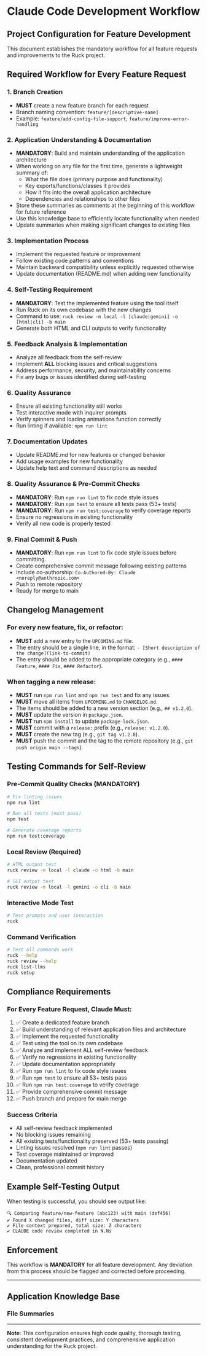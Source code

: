 # Claude Code Development Workflow

## Project Configuration for Feature Development

This document establishes the mandatory workflow for all feature requests and improvements to the Ruck project.

## Required Workflow for Every Feature Request

### 1. Branch Creation
- **MUST** create a new feature branch for each request
- Branch naming convention: `feature/[descriptive-name]`
- Example: `feature/add-config-file-support`, `feature/improve-error-handling`

### 2. Application Understanding & Documentation
- **MANDATORY**: Build and maintain understanding of the application architecture
- When working on any file for the first time, generate a lightweight summary of:
  - What the file does (primary purpose and functionality)
  - Key exports/functions/classes it provides
  - How it fits into the overall application architecture
  - Dependencies and relationships to other files
- Store these summaries as comments at the beginning of this workflow for future reference
- Use this knowledge base to efficiently locate functionality when needed
- Update summaries when making significant changes to existing files

### 3. Implementation Process
- Implement the requested feature or improvement
- Follow existing code patterns and conventions
- Maintain backward compatibility unless explicitly requested otherwise
- Update documentation (README.md) when adding new functionality

### 4. Self-Testing Requirement
- **MANDATORY**: Test the implemented feature using the tool itself
- Run Ruck on its own codebase with the new changes
- Command to use: `ruck review -m local -l [claude|gemini] -o [html|cli] -b main`
- Generate both HTML and CLI outputs to verify functionality

### 5. Feedback Analysis & Implementation
- Analyze all feedback from the self-review
- Implement **ALL** blocking issues and critical suggestions
- Address performance, security, and maintainability concerns
- Fix any bugs or issues identified during self-testing

### 6. Quality Assurance
- Ensure all existing functionality still works
- Test interactive mode with inquirer prompts
- Verify spinners and loading animations function correctly
- Run linting if available: `npm run lint`

### 7. Documentation Updates
- Update README.md for new features or changed behavior
- Add usage examples for new functionality
- Update help text and command descriptions as needed

### 8. Quality Assurance & Pre-Commit Checks
- **MANDATORY**: Run `npm run lint` to fix code style issues
- **MANDATORY**: Run `npm test` to ensure all tests pass (53+ tests)
- **MANDATORY**: Run `npm run test:coverage` to verify coverage reports
- Ensure no regressions in existing functionality
- Verify all new code is properly tested

### 9. Final Commit & Push
- **MANDATORY**: Run `npm run lint` to fix code style issues before committing.
- Create comprehensive commit message following existing patterns
- Include co-authorship: `Co-Authored-By: Claude <noreply@anthropic.com>`
- Push to remote repository
- Ready for merge to main

## Changelog Management

### For every new feature, fix, or refactor:
- **MUST** add a new entry to the `UPCOMING.md` file.
- The entry should be a single line, in the format: `- [Short description of the change](link-to-commit)`
- The entry should be added to the appropriate category (e.g., `#### Feature`, `#### Fix`, `#### Refactor`).

### When tagging a new release:
- **MUST** run `npm run lint` and `npm run test` and fix any issues.
- **MUST** move all items from `UPCOMING.md` to `CHANGELOG.md`.
- The items should be added to a new version section (e.g., `## v1.2.0`).
- **MUST** update the version in `package.json`.
- **MUST** run `npm install` to update `package-lock.json`.
- **MUST** commit with a `release:` prefix (e.g., `release: v1.2.0`).
- **MUST** create the new tag (e.g., `git tag v1.2.0`).
- **MUST** push the commit and the tag to the remote repository (e.g., `git push origin main --tags`).

## Testing Commands for Self-Review

### Pre-Commit Quality Checks (MANDATORY)
```bash
# Fix linting issues
npm run lint

# Run all tests (must pass)
npm test

# Generate coverage reports
npm run test:coverage
```

### Local Review (Required)
```bash
# HTML output test
ruck review -m local -l claude -o html -b main

# CLI output test  
ruck review -m local -l gemini -o cli -b main
```

### Interactive Mode Test
```bash
# Test prompts and user interaction
ruck
```

### Command Verification
```bash
# Test all commands work
ruck --help
ruck review --help
ruck list-llms
ruck setup
```

## Compliance Requirements

### For Every Feature Request, Claude Must:
1. ✅ Create a dedicated feature branch
2. ✅ Build understanding of relevant application files and architecture
3. ✅ Implement the requested functionality  
4. ✅ Test using the tool on its own codebase
5. ✅ Analyze and implement ALL self-review feedback
6. ✅ Verify no regressions in existing functionality
7. ✅ Update documentation appropriately
8. ✅ Run `npm run lint` to fix code style issues
9. ✅ Run `npm test` to ensure all 53+ tests pass
10. ✅ Run `npm run test:coverage` to verify coverage
11. ✅ Provide comprehensive commit message
12. ✅ Push branch and prepare for main merge

### Success Criteria
- All self-review feedback implemented
- No blocking issues remaining
- All existing tests/functionality preserved (53+ tests passing)
- Linting issues resolved (`npm run lint` passes)
- Test coverage maintained or improved
- Documentation updated
- Clean, professional commit history

## Example Self-Testing Output
When testing is successful, you should see output like:
```
🔍 Comparing feature/new-feature (abc123) with main (def456)
✔ Found X changed files, diff size: Y characters
✔ File context prepared, total size: Z characters  
✔ CLAUDE code review completed in N.Ns
```

## Enforcement
This workflow is **MANDATORY** for all feature development. Any deviation from this process should be flagged and corrected before proceeding.

---

## Application Knowledge Base

### File Summaries
<!-- Add lightweight summaries of files as you work on them -->
<!-- Format: **file/path**: Purpose - Key exports/functions - Architecture role - Dependencies -->

---

**Note**: This configuration ensures high code quality, thorough testing, consistent development practices, and comprehensive application understanding for the Ruck project.